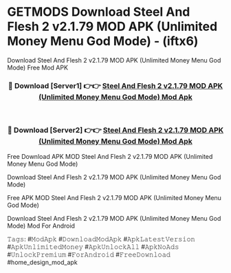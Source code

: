 # GETMODS Download Steel And Flesh 2 v2.1.79 MOD APK (Unlimited Money Menu God Mode) - (iftx6)
Download Steel And Flesh 2 v2.1.79 MOD APK (Unlimited Money Menu God Mode) Free Mod APK

<div align="center">
<h3>🔴 Download [Server1] 👉👉 <a href="https://apk-comot.site?title=Steel_And_Flesh_2_v2.1.79_MOD_APK_(Unlimited_Money_Menu_God_Mode)">Steel And Flesh 2 v2.1.79 MOD APK (Unlimited Money Menu God Mode) Mod Apk</a></h3><br>

<h3>🔴 Download [Server2] 👉👉 <a href="https://apk-comot.site?title=Steel_And_Flesh_2_v2.1.79_MOD_APK_(Unlimited_Money_Menu_God_Mode)">Steel And Flesh 2 v2.1.79 MOD APK (Unlimited Money Menu God Mode) Mod Apk</a></h3>
</div>


Free Download APK MOD Steel And Flesh 2 v2.1.79 MOD APK (Unlimited Money Menu God Mode)

Download Steel And Flesh 2 v2.1.79 MOD APK (Unlimited Money Menu God Mode) 

Free APK MOD Steel And Flesh 2 v2.1.79 MOD APK (Unlimited Money Menu God Mode) 

Download Steel And Flesh 2 v2.1.79 MOD APK (Unlimited Money Menu God Mode) Mod For Android

𝚃𝚊𝚐𝚜: #𝙼𝚘𝚍𝙰𝚙𝚔 #𝙳𝚘𝚠𝚗𝚕𝚘𝚊𝚍𝙼𝚘𝚍𝙰𝚙𝚔 #𝙰𝚙𝚔𝙻𝚊𝚝𝚎𝚜𝚝𝚅𝚎𝚛𝚜𝚒𝚘𝚗 #𝙰𝚙𝚔𝚄𝚗𝚕𝚒𝚖𝚒𝚝𝚎𝚍𝙼𝚘𝚗𝚎𝚢 #𝙰𝚙𝚔𝚄𝚗𝚕𝚘𝚌𝚔𝙰𝚕𝚕 #𝙰𝚙𝚔𝙽𝚘𝙰𝚍𝚜 #𝚄𝚗𝚕𝚘𝚌𝚔𝙿𝚛𝚎𝚖𝚒𝚞𝚖 #𝙵𝚘𝚛𝙰𝚗𝚍𝚛𝚘𝚒𝚍 #𝙵𝚛𝚎𝚎𝙳𝚘𝚠𝚗𝚕𝚘𝚊𝚍 #home_design_mod_apk